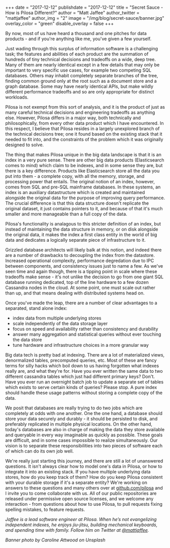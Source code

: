 +++
date = "2017-12-12"
publishdate = "2017-12-12"
title = "Secret Sauce - How is Pilosa Different?"
author = "Matt Jaffee"
author_twitter = "mattjaffee"
author_img = "2"
image = "/img/blog/secret-sauce/banner.jpg"
overlay_color = "green"
disable_overlay = false
+++

By now, most of us have heard a thousand and one pitches for data products - and
if you're anything like me, you've given a few yourself. 

<!--more--> 

Just wading through this surplus of information software is a challenging task;
the features and abilities of each product are the summation of hundreds of tiny
technical decisions and tradeoffs on a wide, deep tree. Many of them are nearly
identical except in a few details that may only be important to very specific
use cases, for example two competing SQL databases. Others may inhabit
completely separate branches of the tree, finding common ground only at the root
such as a document store and a graph database. Some may have nearly identical
APIs, but make wildly different performance tradeoffs and so are only
appropriate for distinct workloads.

Pilosa is not exempt from this sort of analysis, and it is the product of just
as many careful technical decisions and engineering tradeoffs as anything else.
However, Pilosa differs in a major way, both technically and philosophically,
from every other data product which I have encountered. In this respect, I
believe that Pilosa resides in a largely unexplored branch of the technical
decisions tree; one it found based on the existing stack that it needed to fit
into, and the constraints of the problem which it was originally designed to
solve.

The thing that makes Pilosa unique in the big data landscape is that it is an
index in a very pure sense. There are other big data products (Elasticsearch
comes to mind) which claim to be indexes, and in some sense they are, but there
is a key difference. Products like Elasticsearch store all the data you put into
them - a complete copy, with all the memory, storage, and processing power that
entails. The original notion of an index, however, comes from SQL and pre-SQL
mainframe databases. In these systems, an index is an auxiliary datastructure
which is created and maintained alongside the original data for the purpose of
improving query performance. The crucial difference is that this data structure
doesn't replicate the original dataset, it just contains pointers to it, and
because of that it's much smaller and more manageable than a full copy of the
data.

Pilosa's functionality is analagous to this stricter definition of an index, but
instead of maintaining the data structure in memory, or on disk alongside the
original data, it makes the index a first class entity in the world of big data
and dedicates a logically separate piece of infrastructure to it.

Grizzled database architects will likely balk at this notion, and indeed there
are a number of drawbacks to decoupling the index from the datastore. Increased
operational complexity, performance degredation due to IPC between components,
and consistency issues just to name a few. As we've seen time and again though,
there is a tipping point in scale where these tradeoffs make sense - it's not
unlike the decision to go from one giant SQL database running dedicated, top of
the line hardware to a few dozen Cassandra nodes in the cloud. At some point,
one must scale out rather than up, and that means dealing with distributed
systems head on.

Once you've made the leap, there are a number of clear advantages to a separated,
stand alone index:

- index data from multiple underlying stores
- scale independently of the data storage layer
- focus on speed and availability rather than consistency and durability
- answer many aggregation and statistical queries without ever touching the data store
- tune hardware and infrastructure choices in a more granular way

Big data tech is pretty bad at indexing. There are a lot of materialized views,
denormalized tables, precomputed queries, etc. Most of these are fancy terms for
silly hacks which boil down to us having forgotten what indexes really are, and
what they're for. Have you ever written the same data to two different cassandra
tables which just had different primary keys? Don't. Have you ever run an
overnight batch job to update a separate set of tables which exists to serve
certain kinds of queries? Please stop. A pure index should handle these usage
patterns without storing a complete copy of the data.

We posit that databases are really trying to do two jobs which are completely at
odds with one another. One the one hand, a database should store your data
securely and durably - it should be persisted to disk, and preferably replicated
in multiple physical locations. On the other hand, today's databases are also in
charge of making the data they store available and queryable in every way
imaginable as quickly as possible. These goals are difficult, and in some cases
impossible to realize simultaneously. Our vision is to separate these
responsibilities into two pieces of software each of which can do its own job
well.

We're really just starting this journey, and there are still a lot of unanswered
questions. It isn't always clear how to model one's data in Pilosa, or how to
integrate it into an existing stack. If you have multiple underlying data
stores, how do you keep track of them? How do you keep Pilosa consistent with
your durable storage if it's a separate entity? We're working on answers to
these questions and many others over at
[github.com/pilosa](https://github.com/pilosa) and I invite you to come
collaborate with us. All of our public repositories are released under
permissive open source licenses, and we welcome any interaction - from questions
about how to use Pilosa, to pull requests fixing spelling mistakes, to feature
requests.

_Jaffee is a lead software engineer at Pilosa. When he’s not evangelizing independent indexes, he enjoys jiu-jitsu, building mechanical keyboards, and spending time with family. Follow him on Twitter at [@mattjaffee](https://twitter.com/mattjaffee?lang=en)._

_Banner photo by Caroline Attwood on Unsplash_

